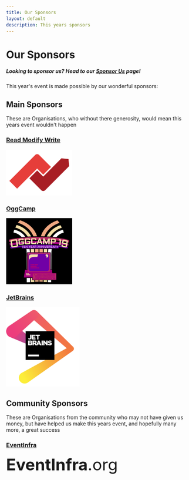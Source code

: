 ```yaml
---
title: Our Sponsors
layout: default
description: This years sponsors
---
```


# Our Sponsors

##### Looking to sponsor us? Head to our [Sponsor Us](/sponsor) page!

This year's event is made possible by our wonderful sponsors:

## Main Sponsors

These are Organisations, who without there generosity, would mean this years event wouldn't happen

### [Read Modify Write](https://www.readmodwrite.com/)
<a href="https://www.readmodwrite.com">
<img src="/assets/img/rmw-logo.png" alt="Read Modify Write" style="all:unset; margin-left:0 !important; width:180px !important; height:124px !important" />
</a>

### [OggCamp](https://oggcamp.org)
<a href="https://oggcamp.org">
<img src="/assets/img/oggcamp.png" alt="OggCamp" style="all:unset; margin-left:0 !important; width:180px !important; height:180px !important"/>
</a>

### [JetBrains](https://www.jetbrains.com/)
<a href="https://www.jetbrains.com/">
<img src="/assets/img/jetbrains.png" alt="JetBrains" style="all:unset; margin-left:0 !important; width:200px !important; height:217px !important" />
</a>

## Community Sponsors

These are Organisations from the community who may not have given us money, but have helped us make this years event, and hopefully many more, a great success

### [EventInfra](https://eventinfra.org)

<div style="font-size: 44px; font-family: "Helvetica Neue",Helvetica,Arial,sans-serif; line-height: 1; font-weight: unset;">
  <b>EventInfra</b>.org
</div>
